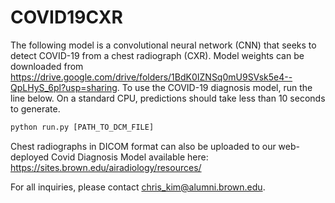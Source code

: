 # COVID19CXR

The following model is a convolutional neural network (CNN) that seeks to detect COVID-19 from a chest radiograph (CXR). Model weights can be downloaded from https://drive.google.com/drive/folders/1BdK0IZNSq0mU9SVsk5e4--QpLHyS_6pl?usp=sharing. To use the COVID-19 diagnosis model, run the line below. On a standard CPU, predictions should take less than 10 seconds to generate. 
  
  ```python
  python run.py [PATH_TO_DCM_FILE]
  ```
 Chest radiographs in DICOM format can also be uploaded to our web-deployed Covid Diagnosis Model available here: https://sites.brown.edu/airadiology/resources/
 
 For all inquiries, please contact chris_kim@alumni.brown.edu.
